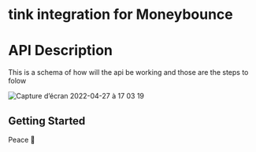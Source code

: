 <div id="top"></div>

# tink integration for Moneybounce

# API Description

This is a schema of how will the api be working and those are the steps to folow<br>

![Capture d’écran 2022-04-27 à 17 03 19](https://user-images.githubusercontent.com/67472505/165549520-c43667ca-c6fe-41f1-8aba-4877c077ac00.png)

<!-- GETTING STARTED -->
## Getting Started

Peace 🤘

